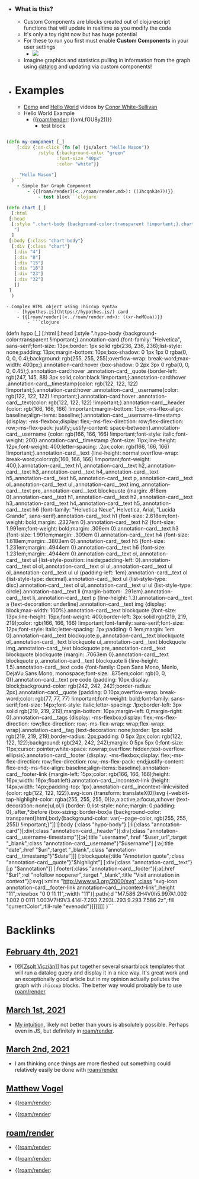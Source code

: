 - ### What is this?
    - Custom Components are blocks created out of clojurescript functions that will update in realtime as you modify the code 
    - It's only a toy right now but has huge potential
    - For these to run you first must enable **Custom Components** in your user settings
        - ![](https://firebasestorage.googleapis.com/v0/b/firescript-577a2.appspot.com/o/imgs%2Fapp%2FRoam-Collective%2FH29QielpBU.png?alt=media&token=9990a5e9-6547-46e0-af17-f28d22c8313d)
    - Imagine graphics and statistics pulling in information from the graph using [datalog](<../datalog.md>) and updating via custom components!
- # Examples
    - [Demo](https://www.loom.com/share/c937d4c551ad4ebe9db049d174f8b350) and [Hello World](https://www.loom.com/share/4f546ce050d04db993aa63832975e7dc) videos by [Conor White-Sullivan](<../Conor White-Sullivan.md>)
    - Hello World Example
        - {{[roam/render](<../roam/render.md>): ((omLfGU8y2))}} 
            - test block
```clojure

(defn my-component [_]
  	[:div {:on-click (fn [e] (js/alert "Hello Mason"))
     		:style {:background-color "green"
                   :font-size "40px"
                   :color "white"}}
     
     "Hello Mason"]
  )```
    - Simple Bar Graph Component
        - {{[roam/render](<../roam/render.md>): ((Jhcqnk3e7))}}
            - test block```clojure

(defn chart [_]
  [:html 
 [:head 
  [:style ".chart-body {background-color:transparent !important;}.chart div {\nfont: 10px sans-serif;\nbackground-color: steelblue;\ntext-align: right;\npadding: 3px;\nmargin: 1px;\ncolor: tan;\n}\n.chart div:nth-child(1) {\nwidth: 40px;\n}\n.chart div:nth-child(2) {\nwidth: 80px;\n}\n.chart div:nth-child(3) {\nwidth: 150px;\n}\n.chart div:nth-child(4) {\nwidth: 160px;\n}\n.chart div:nth-child(5) {\nwidth: 230px;\n}\n.chart div:nth-child(6) {\nwidth: 320px;\n}
   "]
  ] 
 [:body {:class "chart-body"}
  [:div {:class "chart"} 
   [:div "4"] 
   [:div "8"] 
   [:div "15"] 
   [:div "16"] 
   [:div "23"] 
   [:div "32"]
   ]]
 ]
  )
```
    - Complex HTML object using :hiccup syntax 
        - [hypothes.is](https://hypothes.is/) card
        - {{[roam/render](<../roam/render.md>): ((xr-heMOua))}}
            - ```clojure

(defn hypo [_]
  	[:html [:head [:style ".hypo-body {background-color:transparent !important;}.annotation-card {font-family: \"Helvetica\", sans-serif;font-size: 13px;border: 1px solid rgb(236, 236, 236);list-style: none;padding: 13px;margin-bottom: 10px;box-shadow: 0 1px 1px 0 rgba(0, 0, 0, 0.4);background: rgb(255, 255, 255);overflow-wrap: break-word;max-width: 400px;}.annotation-card:hover {box-shadow: 0 2px 3px 0 rgba(0, 0, 0, 0.45);}.annotation-card:hover .annotation-card__quote {border-left: rgb(247, 145, 88) 3px solid;color:black !important;}.annotation-card:hover .annotation-card__timestamp{color: rgb(122, 122, 122) !important;}.annotation-card:hover .annotation-card__username{color: rgb(122, 122, 122) !important;}.annotation-card:hover .annotation-card__text{color: rgb(122, 122, 122) !important;}.annotation-card__header {color: rgb(166, 166, 166) !important;margin-bottom: 15px;-ms-flex-align: baseline;align-items: baseline;}.annotation-card__username-timestamp {display: -ms-flexbox;display: flex;-ms-flex-direction: row;flex-direction: row;-ms-flex-pack: justify;justify-content: space-between}.annotation-card__username {color: rgb(166, 166, 166) !important;font-style: italic;font-weight: 200}.annotation-card__timestamp {font-size: 11px;line-height: 12px;font-weight: 400;letter-spacing: .2px;color: rgb(166, 166, 166) !important;}.annotation-card__text {line-height: normal;overflow-wrap: break-word;color:rgb(166, 166, 166) !important;font-weight: 400;}.annotation-card__text h1,.annotation-card__text h2,.annotation-card__text h3,.annotation-card__text h4,.annotation-card__text h5,.annotation-card__text h6,.annotation-card__text p,.annotation-card__text ol,.annotation-card__text ul,.annotation-card__text img,.annotation-card__text pre,.annotation-card__text blockquote {margin: .618em 0}.annotation-card__text h1,.annotation-card__text h2,.annotation-card__text h3,.annotation-card__text h4,.annotation-card__text h5,.annotation-card__text h6 {font-family: \"Helvetica Neue\", Helvetica, Arial, \"Lucida Grande\", sans-serif}.annotation-card__text h1 {font-size: 2.618em;font-weight: bold;margin: .2327em 0}.annotation-card__text h2 {font-size: 1.991em;font-weight: bold;margin: .309em 0}.annotation-card__text h3 {font-size: 1.991em;margin: .309em 0}.annotation-card__text h4 {font-size: 1.618em;margin: .3803em 0}.annotation-card__text h5 {font-size: 1.231em;margin: .4944em 0}.annotation-card__text h6 {font-size: 1.231em;margin: .4944em 0}.annotation-card__text ol,.annotation-card__text ul {list-style-position: inside;padding-left: 0}.annotation-card__text ol ol,.annotation-card__text ol ul,.annotation-card__text ul ol,.annotation-card__text ul ul {padding-left: 1em}.annotation-card__text ol {list-style-type: decimal}.annotation-card__text ul {list-style-type: disc}.annotation-card__text ol ul,.annotation-card__text ul ul {list-style-type: circle}.annotation-card__text li {margin-bottom: .291em}.annotation-card__text li,.annotation-card__text p {line-height: 1.3}.annotation-card__text a {text-decoration: underline}.annotation-card__text img {display: block;max-width: 100%}.annotation-card__text blockquote {font-size: 13px;line-height: 15px;font-weight: 400;border-left: 3px solid rgb(219, 219, 219);color: rgb(166, 166, 166) !important;font-family: sans-serif;font-size: 12px;font-style: italic;letter-spacing: .1px;padding: 0 1em;margin: 1em 0}.annotation-card__text blockquote p,.annotation-card__text blockquote ol,.annotation-card__text blockquote ul,.annotation-card__text blockquote img,.annotation-card__text blockquote pre,.annotation-card__text blockquote blockquote {margin: .7063em 0}.annotation-card__text blockquote p,.annotation-card__text blockquote li {line-height: 1.5}.annotation-card__text code {font-family: Open Sans Mono, Menlo, DejaVu Sans Mono, monospace;font-size: .875em;color: rgb(0, 0, 0)}.annotation-card__text pre code {padding: 10px;display: block;background-color: rgb(242, 242, 242);border-radius: 2px}.annotation-card__quote {padding: 0 10px;overflow-wrap: break-word;color: rgb(77, 77, 77) !important;font-weight: bold;font-family: sans-serif;font-size: 14px;font-style: italic;letter-spacing: .1px;border-left: 3px solid rgb(219, 219, 219);margin-bottom: 10px;margin-left: 0;margin-right: 0}.annotation-card__tags {display: -ms-flexbox;display: flex;-ms-flex-direction: row;flex-direction: row;-ms-flex-wrap: wrap;flex-wrap: wrap}.annotation-card__tag {text-decoration: none;border: 1px solid rgb(219, 219, 219);border-radius: 2px;padding: 0 5px 2px;color: rgb(122, 122, 122);background: rgb(242, 242, 242);margin: 0 5px 5px 0;font-size: 11px;cursor: pointer;white-space: nowrap;overflow: hidden;text-overflow: ellipsis}.annotation-card__footer {display: -ms-flexbox;display: flex;-ms-flex-direction: row;flex-direction: row;-ms-flex-pack: end;justify-content: flex-end;-ms-flex-align: baseline;align-items: baseline}.annotation-card__footer-link {margin-left: 15px;color: rgb(166, 166, 166);height: 16px;width: 16px;float:left}.annotation-card__incontext-link {height: 14px;width: 14px;padding-top: 1px}.annotation-card__incontext-link:visited {color: rgb(122, 122, 122)}.svg-icon {transform: translateX(0)}svg {-webkit-tap-highlight-color: rgba(255, 255, 255, 0)}a,a:active,a:focus,a:hover {text-decoration: none}ul,ol,li {border: 0;list-style: none;margin: 0;padding: 0}*,*:after,*:before {box-sizing: border-box}a {background-color: transparent}html,body{background-color: var(--page-color, rgb(255, 255, 255)) !important;}"]] [:body {:class "hypo-body"} [:li{:class "annotation-card"}[:div{:class "annotation-card__header"}[:div{:class "annotation-card__username-timestamp"}[:a{:title "username",:href "$user_url",:target "_blank",:class "annotation-card__username"}"$username"] [:a{:title "date",:href "$url",:target "_blank",:class "annotation-card__timestamp"}"$date"]]] [:blockquote{:title "Annotation quote",:class "annotation-card__quote"}"$highlight"] [:div{:class "annotation-card__text"}[:p "$annotation"]] [:footer{:class "annotation-card__footer"}[:a{:href "$url",:rel "nofollow noopener",:target "_blank",:title "Visit annotation in context"}[:svg{:xmlns "http://www.w3.org/2000/svg",:class "svg-icon annotation-card__footer-link annotation-card__incontext-link",:height "11",:viewbox "0 0 11 11",:width "11"}[:path{:d "M7.586 2H4V0h5.997A1.002 1.002 0 0111 1.003V7H9V3.414l-7.293 7.293L.293 9.293 7.586 2z",:fill "currentColor",:fill-rule "evenodd"}]]]]]]]
  )```

# Backlinks
## [February 4th, 2021](<February 4th, 2021.md>)
- [@[[Zsolt Viczián](<../@[[Zsolt Viczián.md>)]] has put together several smartblock templates that will run a datalog query and display it in a nice way. It's great work and an exceptionally good article but in my opinion actually pollutes the graph with `:hiccup` blocks. The better way would probably be to use [roam/render](<../roam/render.md>)

## [March 1st, 2021](<March 1st, 2021.md>)
- [My intuition](((ZYBIgpKx8))), likely not better than yours is absolutely possible. Perhaps even in JS, but definitely in [roam/render](<../roam/render.md>).

## [March 2nd, 2021](<March 2nd, 2021.md>)
- I am thinking once things are more fleshed out something could relatively easily be done with [roam/render](<../roam/render.md>)

## [Matthew Vogel](<Matthew Vogel.md>)
- {{[roam/render](<../roam/render.md>):

- {{[roam/render](<../roam/render.md>):

## [roam/render](<roam/render.md>)
- {{[roam/render](<../roam/render.md>):

- {{[roam/render](<../roam/render.md>):

- {{[roam/render](<../roam/render.md>):

